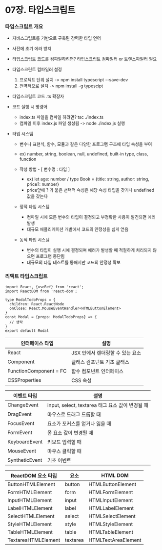 # 07장. 타입스크립트

### 타입스크립트 개요

- 자바스크립트를 기반으로 구축된 강력한 타입 언어
- 사전에 초기 에러 방지

- 타입스크립트 코드를 컴파일하려면? 타입스크립트 컴파일러 or 트랜스파일러 필요
- 타입스크린트 컴파일러 설정

  1. 프로젝트 단위 설치 -> npm install typescript --save-dev
  2. 전역적으로 설치 -> npm install -g typescipt

- 타입스크립트 코드 .ts 확장자
- 코드 실행 시 명령어

  - index.ts 파일을 컴파일 하려면? tsc ./index.ts
  - 컴파일 이후 index.js 파일 생성됨 -> node ./index.js 실행

- 타입 시스템

  - 변수나 표현식, 함수, 모듈과 같은 다양한 프로그램 구조에 타입 속성을 부여
  - ex) number, string, boolean, null, undefined, built-in type, class, function

  - 작성 방법 - [ 변수명 : 타입 ]

    - ex) let age: number / type Book = {title: string, author: string, price?: number}
    - price앞에 ? 가 붙은 선택적 속성은 해당 속성 타입을 갖거나 undefined 값을 갖는다

  - 정적 타입 시스템
    - 컴파일 시에 모든 변수의 타입이 결정되고 부정확한 사용이 발견되면 에러 발생
    - 대규모 애플리케이션 개발에서 코드의 안정성을 쉽게 얻음
  - 동적 타입 시스템
    - 변수의 타입이 실행 시에 결정되며 에러가 발생할 때 적절하게 처리되지 않으면 프로그램 중단됨
    - 대규모의 타입 테스트를 통해서만 코드의 안정성 확보

### 리액트 타입스크립트

```TSX
import React, {useRef} from 'react';
import ReactDOM from 'react-dom';

type ModalTodoProps = {
  children: React.ReactNode
  onClose: React.MouseEventHandler<HTMLButtonElement>
}
const Modal = {props: ModalTodoProps} => {
  // 생략
}
export default Modal
```

| 인터페이스 타입        | 설명                             |
| ---------------------- | -------------------------------- |
| React                  | JSX 안에서 렌더링할 수 있는 요소 |
| Component              | 클래스 컴포넌트 기초 클래스      |
| FunctionComponent = FC | 함수 컴포넌트 인터페이스         |
| CSSProperties          | CSS 속성                         |

| 이벤트 타입    | 설명                                             |
| -------------- | ------------------------------------------------ |
| ChangeEvent    | input, select, textarea 태그 요소 값이 변경될 때 |
| DragEvent      | 마우스로 드래그 드롭할 때                        |
| FocusEvent     | 요소가 포커스를 얻거나 잃을 때                   |
| FormEvent      | 폼 요소 값이 변경될 때                           |
| KeyboardEvent  | 키보드 입력할 때                                 |
| MouseEvent     | 마우스 클릭할 때                                 |
| SyntheticEvent | 기초 이벤트                                      |

| ReactDOM 요소 타입  | 요소     | HTML DOM            |
| ------------------- | -------- | ------------------- |
| ButtonHTMLElement   | button   | HTMLButtonElement   |
| FormHTMLElement     | form     | HTMLFormElement     |
| InputHTMLElement    | input    | HTMLInputElement    |
| LabelHTMLElement    | label    | HTMLLabelElement    |
| SelectHTMLElement   | select   | HTMLSelectElement   |
| StyleHTMLElement    | style    | HTMLStyleElement    |
| TableHTMLElement    | table    | HTMLTableElement    |
| TextareaHTMLElement | textarea | HTMLTextAreaElement |
